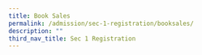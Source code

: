 ```yaml
---
title: Book Sales
permalink: /admission/sec-1-registration/booksales/
description: ""
third_nav_title: Sec 1 Registration
---
```

